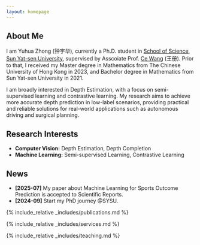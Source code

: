 ```yaml
---
layout: homepage
---
```


## About Me

I am Yuhua Zhong (<span style="font-family: '楷体', 'KaiTi'; font-size: inherit;">钟宇华</span>), currently a Ph.D. student in [School of Science](https://science.sysu.edu.cn/), [Sun Yat-sen University](https://www.sysu.edu.cn), supervised by Asscoiate Prof. [Ce Wang](https://scholar.google.com/citations?user=IBZRx3AAAAAJ&hl=en) (<span style="font-family: '楷体', 'KaiTi'; font-size: inherit;">王册</span>). Prior to that, I received my Master degree in Mathematics from The Chinese University of Hong Kong in 2023, and Bachelor degree in Mathematics from Sun Yat-sen University in 2021.

I am broadly interested in Depth Estimation, with a focus on semi-supervised learning and contrastive learning. My research aims to achieve more accurate depth prediction in low-label scenarios, providing practical and reliable solutions for real-world applications such as autonomous driving and surgical planning. 

## Research Interests

- **Computer Vision:** Depth Estimation, Depth Completion
- **Machine Learning:** Semi-supervised Learning, Contrastive Learning

## News

- **[2025-07]** My paper about Machine Learning for Sports Outcome Prediction is accepted to Scientific Reports.
- **[2024-09]** Start my PhD journey @SYSU.

{% include_relative _includes/publications.md %}

{% include_relative _includes/services.md %}

{% include_relative _includes/teaching.md %}
